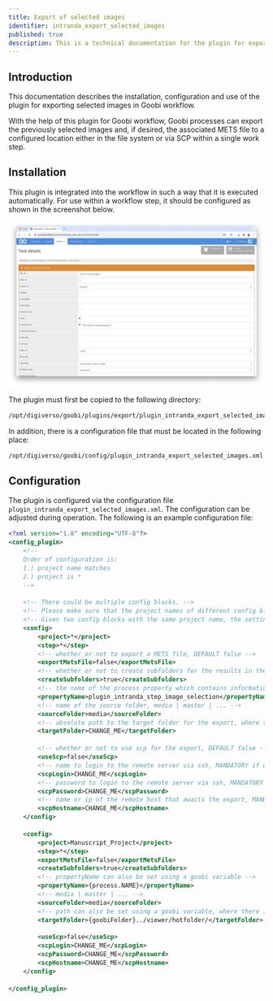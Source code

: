 ```yaml
---
title: Export of selected images
identifier: intranda_export_selected_images
published: true
description: This is a technical documentation for the plugin for exporting selected images. It enables the export of selected images to the configured location in the file system or via SCP.
---
```

## Introduction
This documentation describes the installation, configuration and use of the plugin for exporting selected images in Goobi workflow.

With the help of this plugin for Goobi workflow, Goobi processes can export the previously selected images and, if desired, the associated METS file to a configured location either in the file system or via SCP within a single work step.


## Installation
This plugin is integrated into the workflow in such a way that it is executed automatically. For use within a workflow step, it should be configured as shown in the screenshot below.

![Integration of the plugin into the workflow](screen1_en.png)

The plugin must first be copied to the following directory:

```bash
/opt/digiverso/goobi/plugins/export/plugin_intranda_export_selected_images-base.jar
```

In addition, there is a configuration file that must be located in the following place:

```bash
/opt/digiverso/goobi/config/plugin_intranda_export_selected_images.xml
```


## Configuration
The plugin is configured via the configuration file `plugin_intranda_export_selected_images.xml`. The configuration can be adjusted during operation. The following is an example configuration file:

```xml
<?xml version="1.0" encoding="UTF-8"?>
<config_plugin>
	<!-- 
	Order of configuration is: 
	1.) project name matches
	2.) project is * 
	-->

	<!-- There could be multiple config blocks. -->
	<!-- Please make sure that the project names of different config blocks are also different. -->
	<!-- Given two config blocks with the same project name, the settings of the first one will be taken. -->
	<config>
		<project>*</project>
		<step>*</step>
		<!-- whether or not to export a METS file, DEFAULT false -->
		<exportMetsFile>false</exportMetsFile>
		<!-- whether or not to create subfolders for the results in the target folder, DEFAULT false -->
		<createSubfolders>true</createSubfolders>
		<!-- the name of the process property which contains information of selected images -->
		<propertyName>plugin_intranda_step_image_selection</propertyName>
		<!-- name of the source folder, media | master | ... -->
		<sourceFolder>media</sourceFolder>
		<!-- absolute path to the target folder for the export, where there is no difference whether you append a '/' to the end or not -->
		<targetFolder>CHANGE_ME</targetFolder>
		
		<!-- whether or not to use scp for the export, DEFAULT false -->
		<useScp>false</useScp>
		<!-- name to login to the remote server via ssh, MANDATORY if useScp is set true  -->
		<scpLogin>CHANGE_ME</scpLogin>
		<!-- password to login to the remote server via ssh, MANDATORY if useScp is set true -->
		<scpPassword>CHANGE_ME</scpPassword>
		<!-- name or ip of the remote host that awaits the export, MANDATORY if useScp is set true -->
		<scpHostname>CHANGE_ME</scpHostname>
	</config>
        
	<config>
		<project>Manuscript_Project</project>
		<step>*</step>
		<exportMetsFile>false</exportMetsFile>
		<createSubfolders>true</createSubfolders>
		<!-- propertyName can also be set using a goobi variable -->
		<propertyName>{process.NAME}</propertyName>
		<!-- media | master | ... -->
		<sourceFolder>media</sourceFolder>
		<!-- path can also be set using a goobi variable, where there is no difference whether you add a '/' between '}' and '..' or not -->	
		<targetFolder>{goobiFolder}../viewer/hotfolder/</targetFolder>
		
		<useScp>false</useScp>
		<scpLogin>CHANGE_ME</scpLogin>
		<scpPassword>CHANGE_ME</scpPassword>
		<scpHostname>CHANGE_ME</scpHostname>
	</config>

</config_plugin>
```
